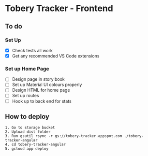 # Tobery Tracker - Frontend

## To do

### Set Up
- [x] Check tests all work
- [x] Get any recommended VS Code extensions

### Set up Home Page
- [ ] Design page in story book
- [ ] Set up Material UI colours properly
- [ ] Design HTML for home page
- [ ] Set up routes
- [ ] Hook up to back end for stats

## How to deploy
```
1. Go to storage bucket
2. Upload dist folder
3. Run gsutil rsync -r gs://tobery-tracker.appspot.com ./tobery-tracker-angular
4. cd tobery-tracker-angular
5. gcloud app deploy
```
